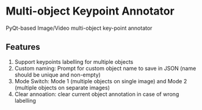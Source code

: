 # Multi-object Keypoint Annotator
PyQt-based Image/Video multi-object key-point annotator

## Features
1. Support keypoints labelling for multiple objects
2. Custom naming: Prompt for custom object name to save in JSON (name should be unique and non-empty)
3. Mode Switch: Mode 1 (multiple objects on single image) and Mode 2 (multiple objects on separate images)
4. Clear annoation: clear current object annotation in case of wrong labelling

